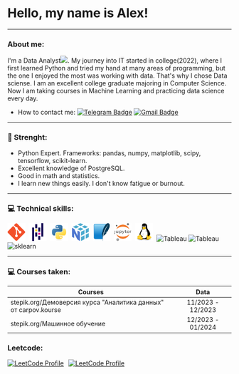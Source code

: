   <a name="readme-top"></a>

# Hello, my name is Alex!

---

### About me:

I'm a Data Analyst<img src="https://media.giphy.com/media/WUlplcMpOCEmTGBtBW/giphy.gif" width="30px">. My journey into IT started in college(2022), where I first learned Python and tried my hand at many areas of programming, but the one I enjoyed the most was working with data. That's why I chose Data sciense. I am an excellent college graduate majoring in Computer Science. Now I am taking courses in Machine Learning and practicing data science every day.

- How to contact me: [![Telegram Badge](https://img.shields.io/badge/-filimonovalexey-blue?style=flat&logo=Telegram&logoColor=white)](https://t.me/YEGERMISTERBLYAT) [![Gmail Badge](https://img.shields.io/badge/-Gmail-red?style=flat&logo=Gmail&logoColor=white)](mailto:alexnoomad@gmail.com)

---

### 💪 Strenght:

- Python Expert. Frameworks: pandas, numpy, matplotlib, scipy, tensorflow, scikit-learn.
- Excellent knowledge of PostgreSQL.
- Good in math and statistics.
- I learn new things easily. I don't know fatigue or burnout.

---

### 💻 Technical skills:

<div>
  <img src="https://github.com/devicons/devicon/blob/master/icons/git/git-original.svg" title="git" alt="git" width="40" height="40"/>&nbsp
  <img src="https://github.com/devicons/devicon/blob/master/icons/pandas/pandas-original.svg" title="pandas" alt="pandas" width="40" height="40"/>&nbsp
  <img src="https://github.com/devicons/devicon/blob/master/icons/python/python-original.svg" title="python" alt="python" width="40" height="40"/>&nbsp
  <img src="https://github.com/devicons/devicon/blob/master/icons/numpy/numpy-original.svg" title="numpy" alt="numpy" width="40" height="40"/>&nbsp
  <img src="https://github.com/devicons/devicon/blob/master/icons/sqlite/sqlite-original.svg" title="sqlite" alt="sqlite" width="40" height="40"/>&nbsp
  <img src="https://github.com/devicons/devicon/blob/master/icons/jupyter/jupyter-original-wordmark.svg" title="jupyter" alt="jupyter" width="40" height="40"/>&nbsp
  <img src="https://github.com/devicons/devicon/blob/master/icons/linux/linux-original.svg" title="linux" alt="linux" width="40" height="40"/>&nbsp
  <img src="https://seeklogo.com/images/T/tableau-software-logo-F1CE2CA54A-seeklogo.com.png" alt="Tableau" width="40" height="40"/>
  <img src="https://cdn.icon-icons.com/icons2/2415/PNG/512/postgresql_plain_logo_icon_146389.png" alt="Tableau" width="40" height="40"/>
  <img src="https://p7.hiclipart.com/preview/309/384/987/scikit-learn-python-computer-icons-scikit-image-machine-learning-learning.jpg" alt="sklearn" width="40" height="40"/>
</div>

---

### 💻 Courses taken:

| Courses                                                         | Data              |
| ----------------------------------------------------------------| :---------------: |
| stepik.org/Демоверсия курса "Аналитика данных" от carpov.kourse | 11/2023 - 12/2023 |
| stepik.org/Машинное обучение                                    | 12/2023 - 01/2024 |

### Leetcode:

<div style="display: flex; align-items: center;">
  <a href="https://leetcode.com/alex228228/">
    <img src="https://cdn.iconscout.com/icon/free/png-256/free-leetcode-3628885-3030025.png" alt="LeetCode Profile" width="40" height="40">
  </a>
  <a href="https://leetcode.com/alex228228/" style="margin-left: 10px;">
    <img src="https://img.shields.io/badge/LeetCode-alex228228-brightgreen" alt="LeetCode Profile">
  </a>
</div>



